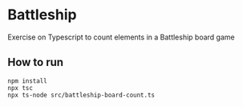 # Battleship

Exercise on Typescript to count elements in a Battleship board game


## How to run

    npm install
    npx tsc
    npx ts-node src/battleship-board-count.ts
    
